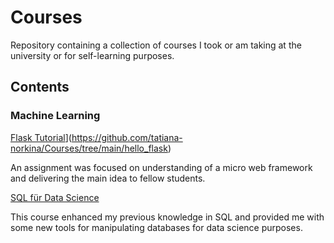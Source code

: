 # Courses

Repository containing a collection of courses I took or am taking at the university or for self-learning purposes. 

## Contents

### Machine Learning

[Flask Tutorial]([https://github.com/tatiana-norkina/data-science-portfolio/blob/main/Prediction%20of%20Spotify%20Song%E2%80%99s%20Popularity/main.ipynb)](https://github.com/tatiana-norkina/Courses/tree/main/hello_flask)

An assignment was focused on understanding of a micro web framework and delivering the main idea to fellow students.  

[SQL für Data Science](https://github.com/tatiana-norkina/data-science-portfolio/blob/main/Prediction%20of%20Cross-Selling%20Opportunities%20of%20a%20Bank/main.R)

This course enhanced my previous knowledge in SQL and provided me with some new tools for manipulating databases for data science purposes. 
